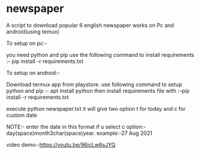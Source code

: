 # newspaper
A script to download popular 6 english newspaper works on Pc and android(using temux)

To setup on pc:-

you need python and pip
use the following command to install requirements :-  pip install -r requirements.txt

To setup on android:-

Download termux app from playstore.
use following command to setup python and pip :- apt install python
then install requirements file with :-pip install -r requirements.txt

execute python newspaper.txt
it will give two option t for today and c for custom date 


NOTE:- enter the date in this format if u select c option:- day(space)month3char(space)year.
example:-27 Aug 2021

video demo:-https://youtu.be/96icLw6sJYQ
